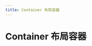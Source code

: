 ```yaml
---
title: Container 布局容器
---
```


# Container 布局容器

<ClientOnly>
  <container-demo></container-demo>
</ClientOnly>